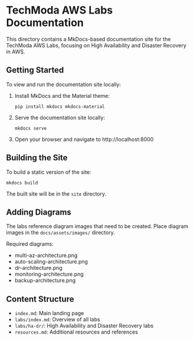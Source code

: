 # TechModa AWS Labs Documentation

This directory contains a MkDocs-based documentation site for the TechModa AWS Labs, focusing on High Availability and Disaster Recovery in AWS.

## Getting Started

To view and run the documentation site locally:

1. Install MkDocs and the Material theme:
   ```
   pip install mkdocs mkdocs-material
   ```

2. Serve the documentation site locally:
   ```
   mkdocs serve
   ```

3. Open your browser and navigate to http://localhost:8000

## Building the Site

To build a static version of the site:

```
mkdocs build
```

The built site will be in the `site` directory.

## Adding Diagrams

The labs reference diagram images that need to be created. Place diagram images in the `docs/assets/images/` directory.

Required diagrams:
- multi-az-architecture.png
- auto-scaling-architecture.png
- dr-architecture.png
- monitoring-architecture.png
- backup-architecture.png

## Content Structure

- `index.md`: Main landing page
- `labs/index.md`: Overview of all labs
- `labs/ha-dr/`: High Availability and Disaster Recovery labs
- `resources.md`: Additional resources and references